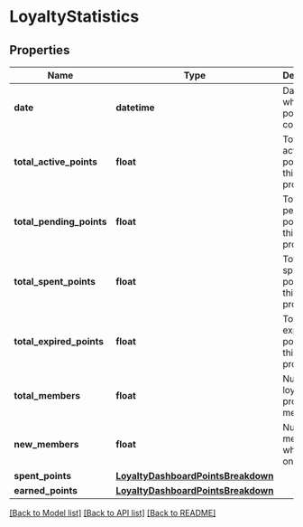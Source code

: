 # LoyaltyStatistics


## Properties
Name | Type | Description | Notes
------------ | ------------- | ------------- | -------------
**date** | **datetime** | Date at which data point was collected. | 
**total_active_points** | **float** | Total of active points for this loyalty program. | 
**total_pending_points** | **float** | Total of pending points for this loyalty program. | 
**total_spent_points** | **float** | Total of spent points for this loyalty program. | 
**total_expired_points** | **float** | Total of expired points for this loyalty program. | 
**total_members** | **float** | Number of loyalty program members. | 
**new_members** | **float** | Number of members who joined on this day. | 
**spent_points** | [**LoyaltyDashboardPointsBreakdown**](LoyaltyDashboardPointsBreakdown.md) |  | 
**earned_points** | [**LoyaltyDashboardPointsBreakdown**](LoyaltyDashboardPointsBreakdown.md) |  | 

[[Back to Model list]](../README.md#documentation-for-models) [[Back to API list]](../README.md#documentation-for-api-endpoints) [[Back to README]](../README.md)


